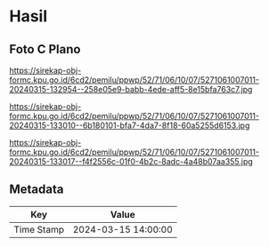 # Hasil

## Foto C Plano

https://sirekap-obj-formc.kpu.go.id/6cd2/pemilu/ppwp/52/71/06/10/07/5271061007011-20240315-132954--258e05e9-babb-4ede-aff5-8e15bfa763c7.jpg

https://sirekap-obj-formc.kpu.go.id/6cd2/pemilu/ppwp/52/71/06/10/07/5271061007011-20240315-133010--6b180101-bfa7-4da7-8f18-60a5255d6153.jpg

https://sirekap-obj-formc.kpu.go.id/6cd2/pemilu/ppwp/52/71/06/10/07/5271061007011-20240315-133017--f4f2556c-01f0-4b2c-8adc-4a48b07aa355.jpg


## Metadata

| Key        | Value               |
| ---------- | ------------------- |
| Time Stamp | 2024-03-15 14:00:00 |




